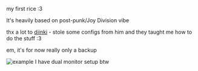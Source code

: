 my first rice :3 


It's heavily based on post-punk/Joy Division vibe


thx a lot to [diinki](https://github.com/diinki) - stole some configs from him and they taught me how to do the stuff :3 


em, it's for now really only a backup

![example](https://i.imgur.com/FmPkENN.png)
I have dual monitor setup btw

